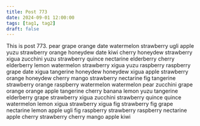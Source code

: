 ```yaml
---
title: Post 773
date: 2024-09-01 12:00:00
tags: [tag1, tag2]
draft: false
---
```

This is post 773.
pear
grape
orange
date
watermelon
strawberry
ugli
apple
yuzu
strawberry
orange
honeydew
date
kiwi
cherry
honeydew
strawberry
xigua
zucchini
yuzu
strawberry
quince
nectarine
elderberry
cherry
elderberry
lemon
watermelon
strawberry
xigua
yuzu
raspberry
raspberry
grape
date
xigua
tangerine
honeydew
honeydew
xigua
apple
strawberry
orange
honeydew
cherry
mango
strawberry
nectarine
fig
tangerine
strawberry
orange
raspberry
watermelon
watermelon
pear
zucchini
grape
orange
orange
apple
tangerine
cherry
banana
lemon
yuzu
tangerine
elderberry
grape
strawberry
xigua
zucchini
strawberry
quince
quince
watermelon
lemon
xigua
strawberry
xigua
fig
strawberry
fig
grape
nectarine
lemon
apple
ugli
fig
raspberry
strawberry
raspberry
nectarine
apple
cherry
strawberry
cherry
mango
apple
kiwi
